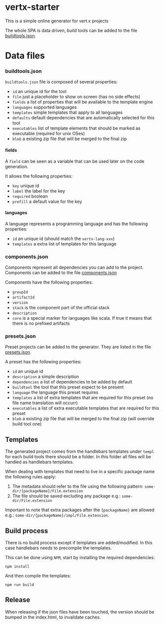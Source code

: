 # vertx-starter

This is a simple online generator for vert.x projects

The whole SPA is data driven, build tools can be added to the file [buildtools.json](buildtools.json).

# Data files

### buildtools.json

`buildtools.json` file is composed of several properties:

* `id` an unique id for the tool
* `file` just a placeholder to show on screen (has no side effects)
* `fields` a list of properties that will be available to the template engine
* `languages` supported languages
* `templates` simple templates that apply to all languages
* `defaults` default dependencies that are automatically selected for this tool
* `executables` list of template elements that should be marked as executable (required for unix OSes)
* `blob` a existing zip file that will be merged to the final zip

#### fields

A `field` can be seen as a variable that can be used later on the code generation.

It allows the following properties:

* `key` unique id
* `label` the label for the key
* `required` boolean
* `prefill` a default value for the key

#### languages

A language represents a programming language and has the following properties:

* `id` an unique id (should match the `vertx-lang-xxx`)
* `templates` a extra list of templates for this language

### components.json

Components represent all dependencies you can add to the project. Components can be added to the file [components.json](components.json)

Components have the following properties:

* `groupId`
* `artifactId`
* `version`
* `stack` is the component part of the official stack
* `description`
* `core` is a special marker for languages like scala. If true it means that there is no prefixed artifacts

### presets.json

Preset projects can be added to the generator. They are listed in the file [presets.json](presets.json).

A preset has the following properties:

* `id` an unique id
* `description` a simple description
* `dependencies` a list of dependencies to be added by default
* `buildtool` the tool that this preset expect to be present
* `language` the language this preset requires
* `templates` a list of extra templates that are required for this preset (no file name translation will occurr)
* `executables` a list of extra executable templates that are required for this preset
* `blob` a existing zip file that will be merged to the final zip (will override build tool one)

## Templates

The generated project comes from the handlebars templates under `templ` for each build tools there should be a folder. In this folder all files will be handled as handlebars templates.

When dealing with templates that need to live in a specific package name the following rules apply:

1. The metadata should refer to the file using the following pattern: `some-dir/{packageName}/File.extension`
2. The file should be saved excluding any package e.g.: `some-dir/File.extension`

Important to note that extra packages after the `{packageName}` are allowed e.g.: `some-dir/{packageName}/impl/File.extension`.

## Build process

There is no build process except if templates are added/modified. In this case handlebars needs to precompile the templates.

This can be done using `NPM`, start by installing the required dependencies:

```
npm install
```

And then compile the templates:

```
npm run build
```

## Release

When releasing if the json files have been touched, the version should be bumped in the index.html, to invalidate caches.
